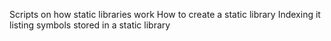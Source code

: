 Scripts on how static libraries work 
How to create a static library
Indexing it 
listing symbols stored in a static library
